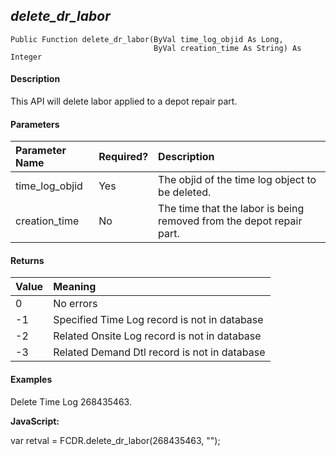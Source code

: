 _delete_dr_labor_
-------------------

```
Public Function delete_dr_labor(ByVal time_log_objid As Long,
								ByVal creation_time As String) As Integer
```

#### Description

This API will delete labor applied to a depot repair part.

#### Parameters

| Parameter Name | Required? | Description |
|:--- |:--- |:--- |
| time_log_objid | Yes | The objid of the time log object to be deleted. |
| creation_time | No | The time that the labor is being removed from the depot repair part. |

#### Returns

| Value | Meaning |
|:--- |:--- |
| 0 | No errors |
| -1 | Specified Time Log record is not in database |
| -2 | Related Onsite Log record is not in database |
| -3 | Related Demand Dtl record is not in database |

#### Examples

Delete Time Log 268435463.

**JavaScript:**

var retval = FCDR.delete_dr_labor(268435463, "");